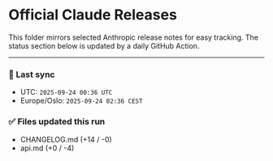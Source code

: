 # Official Claude Releases

This folder mirrors selected Anthropic release notes for easy tracking.
The status section below is updated by a daily GitHub Action.


---

<!-- sync-status:start -->

### 🔄 Last sync
- UTC: `2025-09-24 00:36 UTC`
- Europe/Oslo: `2025-09-24 02:36 CEST`

### ✅ Files updated this run

- CHANGELOG.md (+14 / -0)
- api.md (+0 / -4)<!-- sync-status:end -->




































